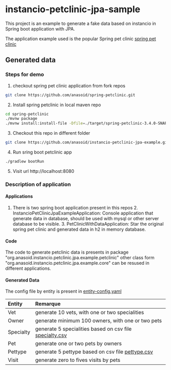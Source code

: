 # instancio-petclinic-jpa-sample

This project is an example to generate a fake data based on instancio in Spring boot application with JPA.

The application example used is the popular Spring pet
clinic [spring pet clinic](https://github.com/spring-projects/spring-petclinic)

## Generated data

### Steps for demo

1. checkout spring pet clinic application from fork repos

```bash
git clone https://github.com/anasoid/spring-petclinic.git
```

2. Install spring petclinic in local maven repo

```bash
cd spring-petclinic
./mvnw package
./mvnw install:install-file -Dfile=./target/spring-petclinic-3.4.0-SNAPSHOT.jar.original -DgroupId=org.springframework.samples -DartifactId=spring-petclinic -Dversion=3.4.0-SNAPSHOT -Dpackaging=jar
```

3. Checkout this repo in different folder

```bash
git clone https://github.com/anasoid/instancio-petclinic-jpa-example.git
```

4. Run sring boot petclinic app

```bash
./gradlew bootRun
```

5. Visit url http://localhost:8080

### Description of application

#### Applications

1. There is two spring boot application present in this repos
    2. InstancioPetClinicJpaExampleApplication: Console application that generate data in database, should be used with
       mysql or other server database to be visible.
    3. PetClinicWithDataApplication: Star the original spring pet clinic and generated data in h2 in memory database.

#### Code

The code to generate petclinic data is presents in package "org.anasoid.instancio.petclinic.jpa.example.petclinic" other
class form "org.anasoid.instancio.petclinic.jpa.example.core" can be resused in different applications.

#### Generated Data

The config file by entity is present in [entity-config.yaml](src/main/resources/entity-config.yaml)


| Entity    | Remarque                                                                                |   
|:----------|:----------------------------------------------------------------------------------------|
| Vet       | generate 10 vets, with one or two specialities                                          |  
| Owner     | generate minimum 100 owners, with one or two pets                                       |  
| Specialty | generate 5 specialities based on csv file [specialty.csv](resources/data/specialty.csv) |   
| Pet       | generate one or two pets by owners                                                      |  
| Pettype   | generate 5 pettype based on csv file [pettype.csv](resources/data/pettype.csv)          |    
| Visit     | generate zero to fives visits by pets                                                   |   
